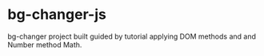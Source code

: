 # bg-changer-js
bg-changer project built guided by tutorial applying DOM methods and and Number method Math. 
